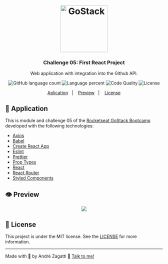 <h1 align="center">
    <img alt="GoStack" src="https://res.cloudinary.com/zagatti/image/upload/v1583287835/readme/logo-gostack_u0ur8n.png" width="150px" />
</h1>

<h3 align="center">
  Challenge 05: First React Project
</h3>

<p align="center">Web application with integration into the Github API.</blockquote>

<p align="center">
  <img alt="GitHub language count" src="https://img.shields.io/github/languages/count/azagatti/challenge05-gostack10?color=FFD300&style=plastic">

<img alt="Language percent" src="https://img.shields.io/github/languages/top/azagatti/challenge05-gostack10?color=FFD300&style=plastic">

  <img alt="Code Quality" src="https://img.shields.io/codacy/grade/d10f14e7c75f427d9f5cbc7932c88ad8?style=plastic">

  <img alt="License" src="https://img.shields.io/github/license/AZagatti/challenge05-gostack10?style=plastic">
</p>

<p align="center">
  <a href="#rocket-application">Aplication</a>&nbsp;&nbsp;&nbsp;|&nbsp;&nbsp;&nbsp;
  <a href="#-preview">Preview</a>&nbsp;&nbsp;&nbsp;|&nbsp;&nbsp;&nbsp;
  <a href="#-license">License</a>
</p>

## :rocket: Application

This is module and challenge 05 of the [Rocketseat GoStack Bootcamp](https://rocketseat.com.br/bootcamp) developed with the following technologies:

*   [Axios](https://github.com/axios/axios)
*   [Babel](https://babeljs.io/)
*   [Create React App](https://github.com/facebook/create-react-app)
*   [Eslint](https://eslint.org/)
*   [Prettier](https://prettier.io/)
*   [Prop Types](https://www.npmjs.com/package/prop-types)
*   [React](https://reactjs.org/)
*   [React Router](https://reacttraining.com/react-router/web/guides/quick-start)
*   [Styled Components](https://styled-components.com/)

## 👁 Preview

<div align="center">

![](https://res.cloudinary.com/zagatti/image/upload/v1583547102/readme/readme-challenge05_i0jxdw.gif)

</div>

## 📝 License

This project is under the MIT license. See the [LICENSE](LICENSE.md) for more information.

---

Made with 💟 by André Zagatti 👋 [Talk to me!](https://www.linkedin.com/in/andre-zagatti/)

